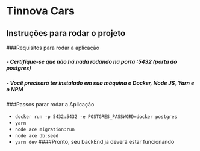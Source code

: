 # Tinnova Cars

## Instruções para rodar o projeto

###Requisitos para rodar a aplicação
##### - Certifique-se que não há nada rodando na porta :5432 (porta do postgres)
##### - Você precisará  ter instalado em sua máquina o Docker,  Node JS, Yarn e o NPM

###Passos parar rodar a Aplicação
- `docker run -p 5432:5432 -e POSTGRES_PASSWORD=docker postgres`
- `yarn`
- `node ace migration:run`
- `node ace db:seed`
- `yarn dev`
####Pronto, seu backEnd ja deverá estar funcionando
